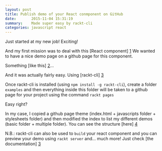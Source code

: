 ```yaml
---
layout: post
title: Publish demo of your React conmponent on GitHub
date:       2015-11-04 15:31:19
summary:    Made super easy by rackt-cli
categories: javascript react
---
```


Just started at my new job! Exciting!

And my first mission was to deal with this [React component] [1]
We wanted to have a nice demo page on a github page for this component.

Something [like this] [2]...

And it was actually fairly easy. Using [rackt-cli] [3]

Once rackt-cli is installed (using `npm install -g rackt-cli`), create a folder `examples` and then everything inside this folder will be taken to a github page for your project using the command `rackt pages`

Easy right?

In my case, I copied a github page theme (index.html + javascripts folder + stylesheets folder) and then modified the index to list my different demos (basic folder + multiple folder). You can see the structure [here] [4]

N.B.: rackt-cli can also be used to `build` your react component and you can preview your demo using `rackt server` and... much more! Just check [the documentation] [3]

  [1]: https://github.com/springload/react-svg-icon
  [2]: https://springload.github.io/react-svg-icon/
  [3]: https://github.com/mzabriskie/rackt-cli
  [4]: https://github.com/springload/react-svg-icon/tree/master/examples
